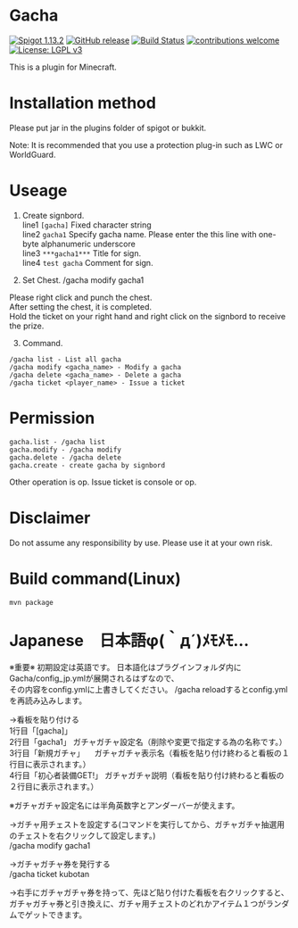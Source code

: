 # Gacha
[![Spigot 1.13.2](https://img.shields.io/badge/Spigot-1.13.2-brightgreen.svg)](https://www.spigotmc.org/wiki/spigot/)
[![GitHub release](https://img.shields.io/github/release/kubotan/Gacha.svg)](https://github.com/kubotan/Gacha/releases)
[![Build Status]( https://travis-ci.org/kubotan/Gacha.svg?branch=master)](https://travis-ci.org/kubotan/Gacha)
[![contributions welcome](https://img.shields.io/badge/contributions-welcome-brightgreen.svg?style=flat)](https://github.com/kubotan/Gacha/issues)
[![License: LGPL v3](https://img.shields.io/badge/License-LGPL%20v3-blue.svg)](https://github.com/kubotan/Gacha/blob/master/LICENSE)

This is a plugin for Minecraft.

# Installation method
Please put jar in the plugins folder of spigot or bukkit.   

Note: It is recommended that you use a protection plug-in such as LWC or WorldGuard.  

# Useage
1. Create signbord.  
 line1 `[gacha]` Fixed character string  
 line2 `gacha1` Specify gacha name. Please enter the this line with one-byte alphanumeric underscore  
 line3 `***gacha1***` Title for sign.  
 line4 `test gacha` Comment for sign.  

2. Set Chest.
 /gacha modify gacha1  

 Please right click and punch the chest.  
 After setting the chest, it is completed.  
 Hold the ticket on your right hand and right click on the signbord to receive the prize.  

3. Command.
```
/gacha list - List all gacha
/gacha modify <gacha_name> - Modify a gacha
/gacha delete <gacha_name> - Delete a gacha
/gacha ticket <player_name> - Issue a ticket
```

# Permission
```
gacha.list - /gacha list
gacha.modify - /gacha modify
gacha.delete - /gacha delete
gacha.create - create gacha by signbord
```
Other operation is op.
Issue ticket is console or op.

# Disclaimer
Do not assume any responsibility by use. Please use it at your own risk.

# Build command(Linux)
```
mvn package
```

# Japanese　日本語φ(｀д´)ﾒﾓﾒﾓ...

※重要※
初期設定は英語です。
日本語化はプラグインフォルダ内にGacha/config_jp.ymlが展開されるはずなので、  
その内容をconfig.ymlに上書きしてください。
/gacha reloadするとconfig.ymlを再読み込みします。


→看板を貼り付ける  
  1行目「[gacha]」  
  2行目「gacha1」       ガチャガチャ設定名（削除や変更で指定する為の名称です。）　  
  3行目「新規ガチャ」   　ガチャガチャ表示名（看板を貼り付け終わると看板の１行目に表示されます。）  
  4行目「初心者装備GET!」 ガチャガチャ説明（看板を貼り付け終わると看板の２行目に表示されます。）  
  
  ※ガチャガチャ設定名には半角英数字とアンダーバーが使えます。  
  
→ガチャ用チェストを設定する(コマンドを実行してから、ガチャガチャ抽選用のチェストを右クリックして設定します。)  
  /gacha modify gacha1  
  
→ガチャガチャ券を発行する  
  /gacha ticket kubotan  
  
→右手にガチャガチャ券を持って、先ほど貼り付けた看板を右クリックすると、  
  ガチャガチャ券と引き換えに、ガチャ用チェストのどれかアイテム１つがランダムでゲットできます。  
